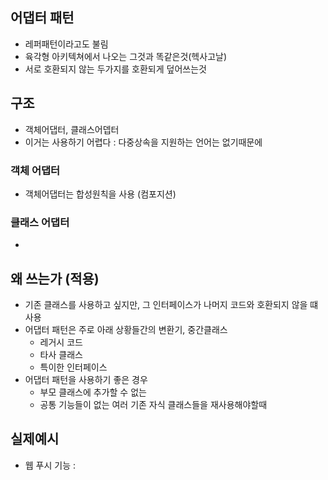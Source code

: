 ## 어댑터 패턴

- 레퍼패턴이라고도 불림
- 육각형 아키텍쳐에서 나오는 그것과 똑같은것(헥사고날)
- 서로 호환되지 않는 두가지를 호환되게 덮어쓰는것


## 구조
- 객체어댑터, 클래스어뎁터 
- 이거는 사용하기 어렵다 : 다중상속을 지원하는 언어는 없기때문에

### 객체 어댑터
- 객체어댑터는 합성원칙을 사용 (컴포지션)


### 클래스 어댑터
- 



## 왜 쓰는가 (적용)
- 기존 클래스를 사용하고 싶지만, 그 인터페이스가 나머지 코드와 호환되지 않을 떄 사용
- 어댑터 패턴은 주로 아래 상황들간의 변환기, 중간클래스
  - 레거시 코드
  - 타사 클래스
  - 특이한 인터페이스
- 어댑터 패턴을 사용하기 좋은 경우
  - 부모 클래스에 추가할 수 없는 
  - 공통 기능들이 없는 여러 기존 자식 클래스들을 재사용해야할때

## 실제예시
- 웹 푸시 기능 : 
